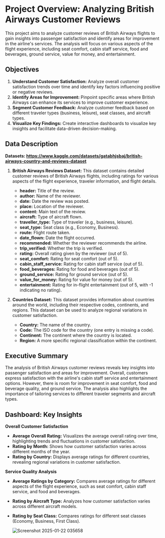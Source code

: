 # Project Overview: Analyzing British Airways Customer Reviews

This project aims to analyze customer reviews of British Airways flights to gain insights into passenger satisfaction and identify areas for improvement in the airline's services. The analysis will focus on various aspects of the flight experience, including seat comfort, cabin staff service, food and beverages, ground service, value for money, and entertainment.

## Objectives

1. **Understand Customer Satisfaction:** Analyze overall customer satisfaction trends over time and identify key factors influencing positive or negative reviews.
2. **Identify Areas for Improvement:** Pinpoint specific areas where British Airways can enhance its services to improve customer experience.
3. **Segment Customer Feedback:** Analyze customer feedback based on different traveler types (business, leisure), seat classes, and aircraft types.
4. **Visualize Key Findings:** Create interactive dashboards to visualize key insights and facilitate data-driven decision-making.

## Data Description

**Datasets: https://www.kaggle.com/datasets/gatabhjsbaj/british-airways-country-and-reviews-dataset**

1. **British Airways Reviews Dataset:** This dataset contains detailed customer reviews of British Airways flights, including ratings for various aspects of the flight experience, traveler information, and flight details.
    - **header:** Title of the review.
    - **author:** Name of the reviewer.
    - **date:** Date the review was posted.
    - **place:** Location of the reviewer.
    - **content:** Main text of the review.
    - **aircraft:** Type of aircraft flown.
    - **traveller_type:** Type of traveler (e.g., business, leisure).
    - **seat_type:** Seat class (e.g., Economy, Business).
    - **route:** Flight route taken.
    - **date_flown:** Date the flight occurred.
    - **recommended:** Whether the reviewer recommends the airline.
    - **trip_verified:** Whether the trip is verified.
    - **rating:** Overall rating given by the reviewer (out of 5).
    - **seat_comfort:** Rating for seat comfort (out of 5).
    - **cabin_staff_service:** Rating for cabin staff service (out of 5).
    - **food_beverages:** Rating for food and beverages (out of 5).
    - **ground_service:** Rating for ground service (out of 5).
    - **value_for_money:** Rating for value for money (out of 5).
    - **entertainment:** Rating for in-flight entertainment (out of 5, with -1 indicating no rating).
   
3. **Countries Dataset:** This dataset provides information about countries around the world, including their respective codes, continents, and regions. This dataset can be used to analyze regional variations in customer satisfaction.
    - **Country:** The name of the country.
    - **Code:** The ISO code for the country (one entry is missing a code).
    - **Continent:** The continent where the country is located.
    - **Region:** A more specific regional classification within the continent.

## Executive Summary

The analysis of British Airways customer reviews reveals key insights into passenger satisfaction and areas for improvement. Overall, customers express satisfaction with the airline's cabin staff service and entertainment options. However, there is room for improvement in seat comfort, food and beverage quality, and ground service. The analysis also highlights the importance of tailoring services to different traveler segments and aircraft types.

## Dashboard: Key Insights

**Overall Customer Satisfaction**

* **Average Overall Rating:** Visualizes the average overall rating over time, highlighting trends and fluctuations in customer satisfaction.
* **Rating by Month:** Shows how customer satisfaction varies across different months of the year.
* **Rating by Country:** Displays average ratings for different countries, revealing regional variations in customer satisfaction.

**Service Quality Analysis**

* **Average Ratings by Category:** Compares average ratings for different aspects of the flight experience, such as seat comfort, cabin staff service, and food and beverages.
* **Rating by Aircraft Type:** Analyzes how customer satisfaction varies across different aircraft models.
* **Rating by Seat Class:** Compares ratings for different seat classes (Economy, Business, First Class).

  ![Screenshot 2025-01-22 035658](https://github.com/user-attachments/assets/b3c97c06-55e7-4e59-ac06-4a549f293944)


